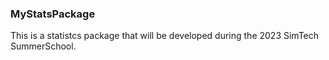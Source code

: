 ### MyStatsPackage
This is a statistcs package that will be developed during the 2023 SimTech SummerSchool.
